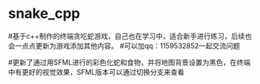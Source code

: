 # snake_cpp
#基于c++制作的终端贪吃蛇游戏，自己也在学习中，适合新手进行练习，后续也会一点点更新为游戏添加其他内容。
#可以加qq：1159532852一起交流问题

#更新了通过用SFML进行的彩色化蛇和食物，并将地图背景设置为黑色，在终端中有更好的视觉效果，SFML版本可以通过切换分支来查看
